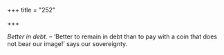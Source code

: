 +++
title = "252"

+++

*Better in debt.* – ‘Better to remain in debt than to pay with a coin that does not bear our image\!’ says our sovereignty.


